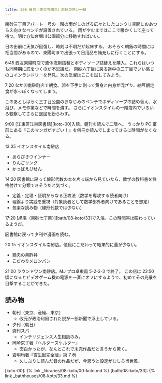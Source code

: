```yaml
---
title: 306 日目（雨のち晴れ）南砂の寒い一日
---
```


南砂三丁目アパート一号の一階の雨がしのげる広々としたコンクリ空間におあつらえ向きなベンチが設置されている。
雨がやむまではここで暖かくして座って待つ。明け方仙台堀川公園部分に移動すればいい。

日の出前に天気が回復し、時刻は不明だが起床する。
おそらく朝飯の時間には相当間があるので、東陽町まで出張って日用品を補充しに行くことにする。

6:45 西友東陽町店で液体洗剤詰替とボディソープ詰替えを購入。これらはいつも同時期に底をつくのが不思議だ。
南砂六丁目に戻る途中の二丁目でいい感じのコインランドリーを発見。次の洗濯はここを試してみよう。

7:20 なか卯南砂町店で朝食。卵を下手に割って黄身と白身が混ざり、納豆朝定食が水っぽくなってしまう。

このあとしばらく三丁目公園のおなじみのベンチでボディソープの詰め替え、水浴び、メモ作業などで時間を潰す。
さらにイオンスタイルの一階店内でいろいろ観察してさらに退屈を紛らわす。

9:00 [江東区江東図書館][koto-00]入館。朝刊を読んで二階へ。
うっかり PC 室前にある『このマンガがすごい！』を何冊か読んでしまってさらに時間がなくなる。

13:35 イオンスタイル南砂店

* あらびきウインナー
* りんごリング
* かっぱえびせん

14:20 図書館に戻って線形代数の本を片っ端から見ていたら、数学の教科書を性格付けで分類できそうだと気づく。

* 定義・定理・証明からなる正攻法（数学を専攻する読者向け）
* 理論より実践を重視（対象読者として数学部外者向けであることを想定）
* 気楽な読み物（線形代数では少ない）

17:20 [旭湯（東砂七丁目）][bath/08-koto/33]で入浴。この時間帯は賑わっているようだ。

図書館に戻って夕刊や漫画を読む。

20:15 イオンスタイル南砂店。値段にこだわって結果的に量が少ない。

* 鶏肉の黒酢丼
* こだわりメロンパン

21:00 ラウンドワン南砂店。MJ プロ卓東風 5-2-2-3 で終了。
この店は 23:50 頃になるとビデオゲーム機の電源を一斉にオフにするようで、初めてその光景を目撃することができた。

## 読み物

* 朝刊（東京、産経、東京）
  * 改元が政治利用された説が一部新聞で浮上している。
* 夕刊（朝日）
* 週刊スパ
  * インテリジェンス人生相談のみ。
* 岡崎京子著『ヘルタースケルター』
  * 面白かったが、なんとこれで未完作品だと言うから驚く。
* 岩明均著『寄生獣完全版』第 7 巻
  * 久しぶりに読んだ昔の作品だが、今思うと設定がむしろ当世風。

[koto-00]: {% link _libraries/08-koto/00-koto.md %}
[bath/08-koto/33]: {% link _bathhouses/08-koto/33.md %}

